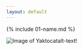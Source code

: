 ```yaml
---
layout: default
---
```


{% include 01-name.md %}

![Image of Yaktocat](https://octodex.github.com/images/yaktocat.png)alt-text!
